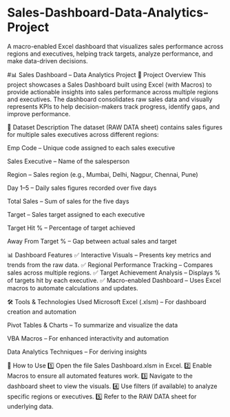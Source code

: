# Sales-Dashboard-Data-Analytics-Project
A macro-enabled Excel dashboard that visualizes sales performance across regions and executives, helping track targets, analyze performance, and make data-driven decisions.


#📊 Sales Dashboard – Data Analytics Project
📌 Project Overview
This project showcases a Sales Dashboard built using Excel (with Macros) to provide actionable insights into sales performance across multiple regions and executives. The dashboard consolidates raw sales data and visually represents KPIs to help decision-makers track progress, identify gaps, and improve performance.

📂 Dataset Description
The dataset (RAW DATA sheet) contains sales figures for multiple sales executives across different regions:

Emp Code – Unique code assigned to each sales executive

Sales Executive – Name of the salesperson

Region – Sales region (e.g., Mumbai, Delhi, Nagpur, Chennai, Pune)

Day 1–5 – Daily sales figures recorded over five days

Total Sales – Sum of sales for the five days

Target – Sales target assigned to each executive

Target Hit % – Percentage of target achieved

Away From Target % – Gap between actual sales and target

📊 Dashboard Features
✅ Interactive Visuals – Presents key metrics and trends from the raw data.
✅ Regional Performance Tracking – Compares sales across multiple regions.
✅ Target Achievement Analysis – Displays % of targets hit by each executive.
✅ Macro-enabled Dashboard – Uses Excel macros to automate calculations and updates.

🛠 Tools & Technologies Used
Microsoft Excel (.xlsm) – For dashboard creation and automation

Pivot Tables & Charts – To summarize and visualize the data

VBA Macros – For enhanced interactivity and automation

Data Analytics Techniques – For deriving insights

🚀 How to Use
1️⃣ Open the file Sales Dashboard.xlsm in Excel.
2️⃣ Enable Macros to ensure all automated features work.
3️⃣ Navigate to the dashboard sheet to view the visuals.
4️⃣ Use filters (if available) to analyze specific regions or executives.
5️⃣ Refer to the RAW DATA sheet for underlying data.
